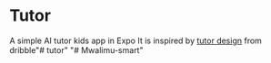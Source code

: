 # Tutor
A simple AI tutor kids app in Expo
It is inspired by [tutor design](https://dribbble.com/shots/20327565-Tutor-App) from dribble"# tutor" 
"# Mwalimu-smart" 
